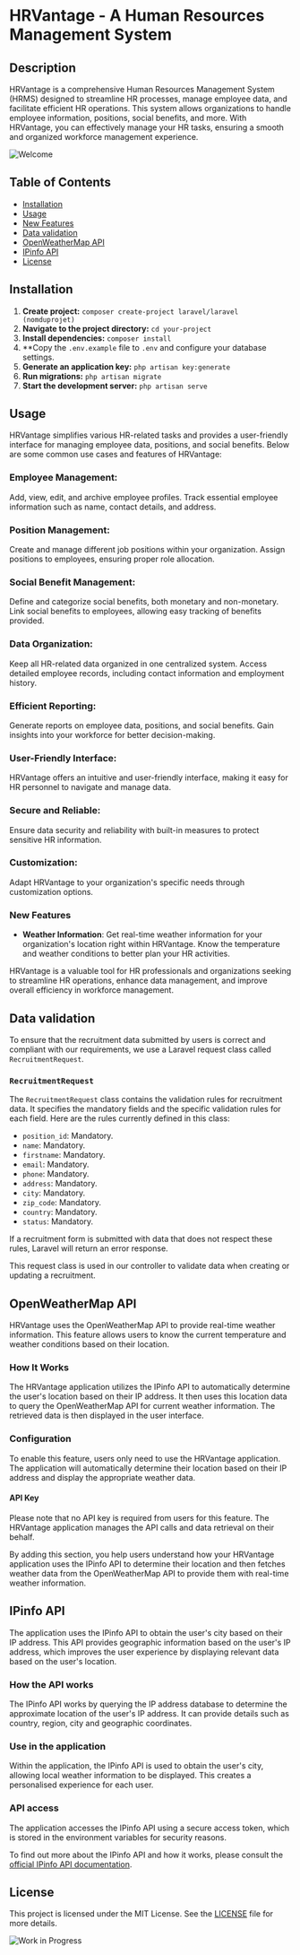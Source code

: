 # HRVantage - A Human Resources Management System

## Description

HRVantage is a comprehensive Human Resources Management System (HRMS) designed to streamline HR processes, manage employee data, and facilitate efficient HR operations. This system allows organizations to handle employee information, positions, social benefits, and more. With HRVantage, you can effectively manage your HR tasks, ensuring a smooth and organized workforce management experience.

![Welcome](https://github.com/DelphineLecorney/HRVantage/blob/master/public/images/screenWelcome.JPG)

## Table of Contents

- [Installation](#installation)
- [Usage](#usage)
- [New Features](#new-features)
- [Data validation](#data-validation)
- [OpenWeatherMap API](#openWeatherMap-api)
- [IPinfo API](#IPinfo-API)
- [License](#license)

## Installation

1. **Create project:** `composer create-project laravel/laravel (nomduprojet)`
2. **Navigate to the project directory:** `cd your-project`
3. **Install dependencies:** `composer install`
4. **Copy the `.env.example` file to `.env` and configure your database settings.
5. **Generate an application key:** `php artisan key:generate`
6. **Run migrations:** `php artisan migrate`
7. **Start the development server:** `php artisan serve`

## Usage

HRVantage simplifies various HR-related tasks and provides a user-friendly interface for managing employee data, positions, and social benefits. Below are some common use cases and features of HRVantage:

### Employee Management:

Add, view, edit, and archive employee profiles.
Track essential employee information such as name, contact details, and address.

### Position Management:

Create and manage different job positions within your organization.
Assign positions to employees, ensuring proper role allocation.

### Social Benefit Management:

Define and categorize social benefits, both monetary and non-monetary.
Link social benefits to employees, allowing easy tracking of benefits provided.

### Data Organization:

Keep all HR-related data organized in one centralized system.
Access detailed employee records, including contact information and employment history.

### Efficient Reporting:

Generate reports on employee data, positions, and social benefits.
Gain insights into your workforce for better decision-making.

### User-Friendly Interface:

HRVantage offers an intuitive and user-friendly interface, making it easy for HR personnel to navigate and manage data.

### Secure and Reliable:

Ensure data security and reliability with built-in measures to protect sensitive HR information.

### Customization:

Adapt HRVantage to your organization's specific needs through customization options.

### New Features

- **Weather Information**: Get real-time weather information for your organization's location right within HRVantage. Know the temperature and weather conditions to better plan your HR activities.

HRVantage is a valuable tool for HR professionals and organizations seeking to streamline HR operations, enhance data management, and improve overall efficiency in workforce management.

## Data validation

To ensure that the recruitment data submitted by users is correct and compliant with our requirements, we use a Laravel request class called `RecruitmentRequest`.

### `RecruitmentRequest`

The `RecruitmentRequest` class contains the validation rules for recruitment data. It specifies the mandatory fields and the specific validation rules for each field. Here are the rules currently defined in this class:

- `position_id`: Mandatory.
- `name`: Mandatory.
- `firstname`: Mandatory.
- `email`: Mandatory.
- `phone`: Mandatory.
- `address`: Mandatory.
- `city`: Mandatory.
- `zip_code`: Mandatory.
- `country`: Mandatory.
- `status`: Mandatory.

If a recruitment form is submitted with data that does not respect these rules, Laravel will return an error response.

This request class is used in our controller to validate data when creating or updating a recruitment.

## OpenWeatherMap API

HRVantage uses the OpenWeatherMap API to provide real-time weather information. This feature allows users to know the current temperature and weather conditions based on their location.

### How It Works

The HRVantage application utilizes the IPinfo API to automatically determine the user's location based on their IP address. It then uses this location data to query the OpenWeatherMap API for current weather information. The retrieved data is then displayed in the user interface.

### Configuration

To enable this feature, users only need to use the HRVantage application. The application will automatically determine their location based on their IP address and display the appropriate weather data.

#### API Key

Please note that no API key is required from users for this feature. The HRVantage application manages the API calls and data retrieval on their behalf.

By adding this section, you help users understand how your HRVantage application uses the IPinfo API to determine their location and then fetches weather data from the OpenWeatherMap API to provide them with real-time weather information.



## IPinfo API

The application uses the IPinfo API to obtain the user's city based on their IP address. This API provides geographic information based on the user's IP address, which improves the user experience by displaying relevant data based on the user's location.

### How the API works

The IPinfo API works by querying the IP address database to determine the approximate location of the user's IP address. It can provide details such as country, region, city and geographic coordinates.

### Use in the application

Within the application, the IPinfo API is used to obtain the user's city, allowing local weather information to be displayed. This creates a personalised experience for each user.

### API access

The application accesses the IPinfo API using a secure access token, which is stored in the environment variables for security reasons.

To find out more about the IPinfo API and how it works, please consult the [official IPinfo API documentation](https://ipinfo.io/).


## License

This project is licensed under the MIT License. See the [LICENSE](LICENSE) file for more details.

![Work in Progress](https://github.com/DelphineLecorney/HRVantage/blob/master/public/images/Work.JPG)